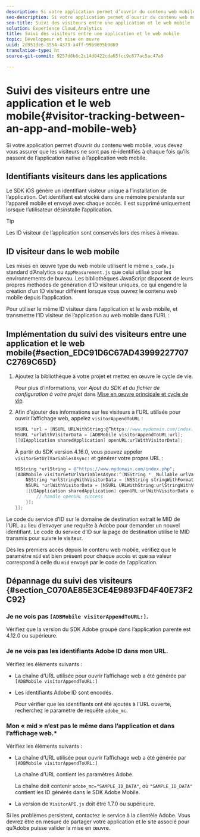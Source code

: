 ```yaml
---
description: Si votre application permet d’ouvrir du contenu web mobile, vous devez vous assurer que les visiteurs ne sont pas ré-identifiés à chaque fois qu’ils passent de l’application native à l’application web mobile.
seo-description: Si votre application permet d’ouvrir du contenu web mobile, vous devez vous assurer que les visiteurs ne sont pas ré-identifiés à chaque fois qu’ils passent de l’application native à l’application web mobile.
seo-title: Suivi des visiteurs entre une application et le web mobile
solution: Experience Cloud,Analytics
title: Suivi des visiteurs entre une application et le web mobile
topic: Développeur et mise en œuvre
uuid: 2d951de6-3954-4379-a4ff-99b9695b9869
translation-type: ht
source-git-commit: 9257d6b6c2c14d0422cda65fcc9c677ac5ac47a9

---
```



# Suivi des visiteurs entre une application et le web mobile{#visitor-tracking-between-an-app-and-mobile-web}

Si votre application permet d’ouvrir du contenu web mobile, vous devez vous assurer que les visiteurs ne sont pas ré-identifiés à chaque fois qu’ils passent de l’application native à l’application web mobile.

## Identifiants visiteurs dans les applications

Le SDK iOS génère un identifiant visiteur unique à l’installation de l’application. Cet identifiant est stocké dans une mémoire persistante sur l’appareil mobile et envoyé avec chaque accès. Il est supprimé uniquement lorsque l’utilisateur désinstalle l’application.

>[!TIP]
>
>Les ID visiteur de l’application sont conservés lors des mises à niveau.

## ID visiteur dans le web mobile

Les mises en œuvre type du web mobile utilisent le même `s_code.js` standard d’Analytics ou `AppMeasurement.js` que celui utilisé pour les environnements de bureau. Les bibliothèques JavaScript disposent de leurs propres méthodes de génération d’ID visiteur uniques, ce qui engendre la création d’un ID visiteur différent lorsque vous ouvrez le contenu web mobile depuis l’application.

Pour utiliser le même ID visiteur dans l’application et le web mobile, et transmettre l’ID visiteur de l’application au web mobile dans l’URL :

## Implémentation du suivi des visiteurs entre une application et le web mobile{#section_EDC91D6C67AD43999227707C2769C65D}

1. Ajoutez la bibliothèque à votre projet et mettez en œuvre le cycle de vie.

   Pour plus d’informations, voir *Ajout du SDK et du fichier de configuration à votre projet* dans [Mise en œuvre principale et cycle de vie](/help/ios/getting-started/dev-qs.md).
1. Afin d’ajouter des informations sur les visiteurs à l’URL utilisée pour ouvrir l’affichage web, appelez `visitorAppendToURL` :

   ```objective-c
   NSURL *url = [NSURL URLWithString:@”https://www.mydomain.com/index.php"]; 
   NSURL *urlWithVisitorData = [ADBMobile visitorAppendToURL:url]; 
   [[UIApplication sharedApplication] openURL:urlWithVisitorData];
   ```

   À partir du SDK version 4.16.0, vous pouvez appeler `visitorGetUrlVariablesAsync:` et générer votre propre URL :

   ```objective-c
   NSString *urlString = @"https://www.mydomain.com/index.php"; 
   [ADBMobile visitorGetUrlVariablesAsync:^(NSString * _Nullable urlVariables) { 
       NSString *urlStringWithVisitorData = [NSString stringWithFormat:@"%@?%@", urlString, urlVariables]; 
       NSURL *urlWithVisitorData = [NSURL URLWithString:urlStringWithVisitorData]; 
       [[UIApplication sharedApplication] openURL:urlWithVisitorData options:@{} completionHandler:^(BOOL success) { 
           // handle openURL success 
       }]; 
   }];
   ```

Le code du service d’ID sur le domaine de destination extrait le MID de l’URL au lieu d’envoyer une requête à Adobe pour demander un nouvel identifiant. Le code du service d’ID sur la page de destination utilise le MID transmis pour suivre le visiteur.

Dès les premiers accès depuis le contenu web mobile, vérifiez que le paramètre `mid` est bien présent pour chaque accès et que sa valeur correspond à celle du `mid` envoyé par le code de l’application.

## Dépannage du suivi des visiteurs {#section_C070AE85E3CE4E9893FD4F40E73F2C92}

### Je ne vois pas `[ADBMobile visitorAppendToURL:]`.

Vérifiez que la version du SDK Adobe groupé dans l’application parente est 4.12.0 ou supérieure.

### Je ne vois pas les identifiants Adobe ID dans mon URL.

Vérifiez les éléments suivants :

* La chaîne d’URL utilisée pour ouvrir l’affichage web a été générée par `[ADBMobile visitorAppendToURL:]`

* Les identifiants Adobe ID sont encodés.

   Pour vérifier que les identifiants ont été ajoutés à l’URL ouverte, recherchez le paramètre de requête `adobe_mc`.

### Mon « mid » n’est pas le même dans l’application et dans l’affichage web.*

Vérifiez les éléments suivants :

* La chaîne d’URL utilisée pour ouvrir l’affichage web a été générée par `[ADBMobile visitorAppendToURL:]`

   La chaîne d’URL contient les paramètres Adobe.

   La chaîne doit contenir `adobe_mc="SAMPLE_ID_DATA"`, où `"SAMPLE_ID_DATA"` contient les ID générés dans le SDK Adobe Mobile.

* La version de `VisitorAPI.js` doit être 1.7.0 ou supérieure.

Si les problèmes persistent, contactez le service à la clientèle Adobe. Vous devrez être en mesure de partager votre application et le site associé pour qu’Adobe puisse valider la mise en œuvre.
